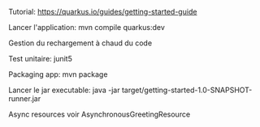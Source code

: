 Tutorial: https://quarkus.io/guides/getting-started-guide

Lancer l'application: mvn compile quarkus:dev

Gestion du rechargement à chaud du code

Test unitaire: junit5

Packaging app: mvn package

Lancer le jar executable: java -jar target/getting-started-1.0-SNAPSHOT-runner.jar

Async resources voir AsynchronousGreetingResource
